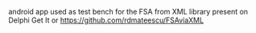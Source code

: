 android app used as test bench for the FSA from XML library present on Delphi Get It or https://github.com/rdmateescu/FSAviaXML
